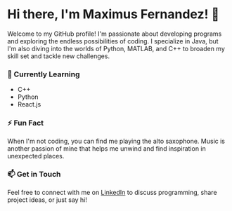 # Hi there, I'm Maximus Fernandez! 👋

Welcome to my GitHub profile! I'm passionate about developing programs and exploring the endless possibilities of coding. I specialize in Java, but I'm also diving into the worlds of Python, MATLAB, and C++ to broaden my skill set and tackle new challenges.

### 🌱 Currently Learning
- C++
- Python
- React.js

### ⚡ Fun Fact
When I'm not coding, you can find me playing the alto saxophone. Music is another passion of mine that helps me unwind and find inspiration in unexpected places.

### 📫 Get in Touch
Feel free to connect with me on [LinkedIn](https://www.linkedin.com/in/maximus-fernandez-nunez/) to discuss programming, share project ideas, or just say hi!
